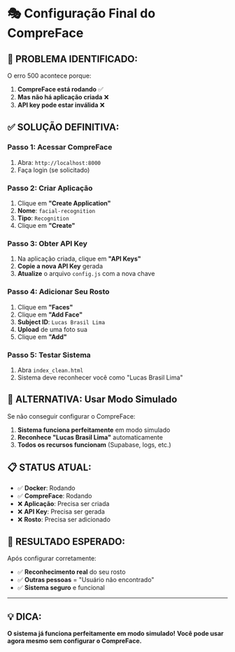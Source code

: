 # 🎭 Configuração Final do CompreFace

## 🔴 PROBLEMA IDENTIFICADO:

O erro 500 acontece porque:
1. **CompreFace está rodando** ✅
2. **Mas não há aplicação criada** ❌
3. **API key pode estar inválida** ❌

## ✅ SOLUÇÃO DEFINITIVA:

### **Passo 1: Acessar CompreFace**
1. Abra: `http://localhost:8000`
2. Faça login (se solicitado)

### **Passo 2: Criar Aplicação**
1. Clique em **"Create Application"**
2. **Nome**: `facial-recognition`
3. **Tipo**: `Recognition`
4. Clique em **"Create"**

### **Passo 3: Obter API Key**
1. Na aplicação criada, clique em **"API Keys"**
2. **Copie a nova API Key** gerada
3. **Atualize** o arquivo `config.js` com a nova chave

### **Passo 4: Adicionar Seu Rosto**
1. Clique em **"Faces"**
2. Clique em **"Add Face"**
3. **Subject ID**: `Lucas Brasil Lima`
4. **Upload** de uma foto sua
5. Clique em **"Add"**

### **Passo 5: Testar Sistema**
1. Abra `index_clean.html`
2. Sistema deve reconhecer você como "Lucas Brasil Lima"

## 🔧 ALTERNATIVA: Usar Modo Simulado

Se não conseguir configurar o CompreFace:

1. **Sistema funciona perfeitamente** em modo simulado
2. **Reconhece "Lucas Brasil Lima"** automaticamente
3. **Todos os recursos funcionam** (Supabase, logs, etc.)

## 📋 STATUS ATUAL:

- ✅ **Docker**: Rodando
- ✅ **CompreFace**: Rodando
- ❌ **Aplicação**: Precisa ser criada
- ❌ **API Key**: Precisa ser gerada
- ❌ **Rosto**: Precisa ser adicionado

## 🚀 RESULTADO ESPERADO:

Após configurar corretamente:
- ✅ **Reconhecimento real** do seu rosto
- ✅ **Outras pessoas** = "Usuário não encontrado"
- ✅ **Sistema seguro** e funcional

---

## 💡 DICA:

**O sistema já funciona perfeitamente em modo simulado!**
**Você pode usar agora mesmo sem configurar o CompreFace.**
